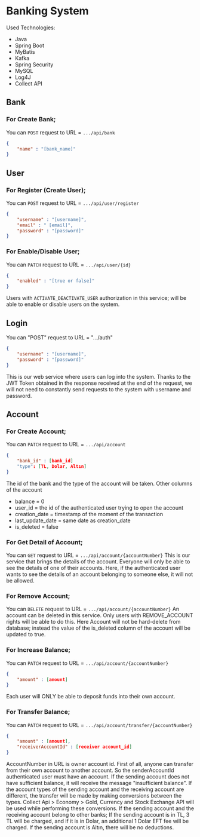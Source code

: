 # Banking System

Used Technologies:

- Java
- Spring Boot
- MyBatis
- Kafka
- Spring Security
- MySQL
- Log4J
- Collect API

## Bank

### For Create Bank;

You can `POST` request to URL = `.../api/bank`
``` json
{
    "name" : "[bank_name]"
}
```

## User

### For Register (Create User);

You can `POST` request to URL = `.../api/user/register`
```json
{
    "username" : "[username]",
    "email" : " [email]",
    "password" : "[password]"
}
```

### For Enable/Disable User;

You can `PATCH` request to URL = `.../api/user/{id}`
```json
{
    "enabled" : "[true or false]"
}
```

Users with `ACTIVATE_DEACTIVATE_USER` authorization in this service; will be able to enable or disable users on the system.

## Login

You can "POST" request to URL = ".../auth"

```json
{
    "username" : "[username]",
    "password" : "[password]"
}
```

This is our web service where users can log into the system. Thanks to the JWT Token obtained in the response received at the end of the request, we will not need to constantly send requests to the system with username and password.

## Account

### For Create Account;

You can `PATCH` request to URL = `.../api/account`
```json
{
    "bank_id" : [bank_id]
    "type": [TL, Dolar, Altın]
}
```

The id of the bank and the type of the account will be taken. Other columns of the account
- balance = 0
- user_id = the id of the authenticated user trying to open the account
- creation_date = timestamp of the moment of the transaction
- last_update_date = same date as creation_date
- is_deleted = false

### For Get Detail of Account;

You can `GET` request to URL = `.../api/account/{accountNumber}`
This is our service that brings the details of the account. Everyone will only be able to see the details of one of their accounts. Here, if the authenticated user wants to see the details of an account belonging to someone else, it will not be allowed.

### For Remove Account;

You can `DELETE` request to URL = `.../api/account/{accountNumber}`
An account can be deleted in this service. Only users with REMOVE_ACCOUNT rights will be able to do this. Here Account will not be hard-delete from database; instead the value of the is_deleted column of the account will be updated to true.

### For Increase Balance;

You can `PATCH` request to URL = `.../api/account/{accountNumber}`
```json
{
    "amount" : [amount]
}
```

Each user will ONLY be able to deposit funds into their own account.

### For Transfer Balance;

You can `PATCH` request to URL = `.../api/account/transfer/{accountNumber}`
```json
{
    "amount" : [amount],
    "receiverAccountId" : [receiver account_id]
}
```

AccountNumber in URL is owner account id. First of all, anyone can transfer from their own account to another account. So the senderAccountId authenticated user must have an account. If the sending account does not have sufficient balance, it will receive the message "insufficient balance". If the account types of the sending account and the receiving account are different, the transfer will be made by making conversions between the types. Collect Api > Economy > Gold, Currency and Stock Exchange API will be used while performing these conversions. If the sending account and the receiving account belong to other banks; If the sending account is in TL, 3 TL will be charged, and if it is in Dolar, an additional 1 Dolar EFT fee will be charged. If the sending account is Altın, there will be no deductions.
 
